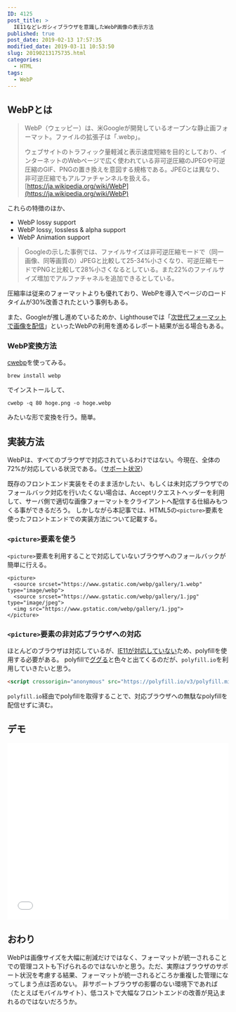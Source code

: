```yaml
---
ID: 4125
post_title: >
  IE11などレガシィブラウザを意識したWebP画像の表示方法
published: true
post_date: 2019-02-13 17:57:35
modified_date: 2019-03-11 10:53:50
slug: 20190213175735.html
categories:
  - HTML
tags:
  - WebP
---
```

## WebPとは

> WebP（ウェッピー）は、米Googleが開発しているオープンな静止画フォーマット。ファイルの拡張子は「.webp」。
> 
> ウェブサイトのトラフィック量軽減と表示速度短縮を目的としており、インターネットのWebページで広く使われている非可逆圧縮のJPEGや可逆圧縮のGIF、PNGの置き換えを意図する規格である。JPEGとは異なり、非可逆圧縮でもアルファチャンネルを扱える。
> [https://ja.wikipedia.org/wiki/WebP](https://ja.wikipedia.org/wiki/WebP)

これらの特徴のほか、

- WebP lossy support
- WebP lossy, lossless & alpha support
- WebP Animation support

> Googleの示した事例では、ファイルサイズは非可逆圧縮モードで（同一画像、同等画質の）JPEGと比較して25-34%小さくなり、可逆圧縮モードでPNGと比較して28%小さくなるとしている。また22%のファイルサイズ増加でアルファチャネルを追加できるとしている。

圧縮率は従来のフォーマットよりも優れており、WebPを導入でページのロードタイムが30%改善されたという事例もある。

また、Googleが推し進めているためか、Lighthouseでは「[次世代フォーマットで画像を配信](https://developers.google.com/web/tools/lighthouse/audits/webp)」といったWebPの利用を進めるレポート結果が出る場合もある。

### WebP変換方法

[cwebp](https://developers.google.com/speed/webp/docs/cwebp)を使ってみる。

```
brew install webp
```

でインストールして、

```
cwebp -q 80 hoge.png -o hoge.webp
```

みたいな形で変換を行う。簡単。

## 実装方法

WebPは、すべてのブラウザで対応されているわけではない。今現在、全体の72%が対応している状況である。（[サポート状況](https://caniuse.com/#feat=webp)）

既存のフロントエンド実装をそのまま活かしたい、もしくは未対応ブラウザでのフォールバック対応を行いたくない場合は、Acceptリクエストヘッダーを利用して、サーバ側で適切な画像フォーマットをクライアントへ配信する仕組みもつくる事ができるだろう。
しかしながら本記事では、HTML5の`<picture>`要素を使ったフロントエンドでの実装方法について記載する。


### `<picture>`要素を使う

`<picture>`要素を利用することで対応していないブラウザへのフォールバックが簡単に行える。

```language-html
<picture>
  <source srcset="https://www.gstatic.com/webp/gallery/1.webp" type="image/webp">
  <source srcset="https://www.gstatic.com/webp/gallery/1.jpg" type="image/jpeg"> 
  <img src="https://www.gstatic.com/webp/gallery/1.jpg">
</picture>
```

### `<picture>`要素の非対応ブラウザへの対応

ほとんどのブラウザは対応しているが、[IE11が対応していない](https://caniuse.com/#feat=picture)ため、polyfillを使用する必要がある。
polyfillで[ググる](https://www.google.com/search?q=picture+polyfill)と色々と出てくるのだが、`polyfill.io`を利用していきたいと思う。

```html
<script crossorigin="anonymous" src="https://polyfill.io/v3/polyfill.min.js?features=default%2CHTMLPictureElement"></script>
```

`polyfill.io`経由でpolyfillを取得することで、対応ブラウザへの無駄なpolyfillを配信せずに済む。


## デモ

<iframe height="400" style="width: 100%;" scrolling="no" title="Cases using WebP images" src="//codepen.io/hiro0218/embed/RvyELw/?height=265&theme-id=light&default-tab=result" frameborder="no" allowtransparency="true" allowfullscreen="true">
  See the Pen <a href='https://codepen.io/hiro0218/pen/RvyELw/'>Cases using WebP images</a> by hiro
  (<a href='https://codepen.io/hiro0218'>@hiro0218</a>) on <a href='https://codepen.io'>CodePen</a>.
</iframe>

## おわり

WebPは画像サイズを大幅に削減だけではなく、フォーマットが統一されることでの管理コストも下げられるのではないかと思う。ただ、実際はブラウザのサポート状況を考慮する結果、フォーマットが統一されるどころか重複した管理になってしまう点は否めない。
非サポートブラウザの影響のない環境下であれば（たとえばモバイルサイト）、低コストで大幅なフロントエンドの改善が見込まれるのではないだろうか。